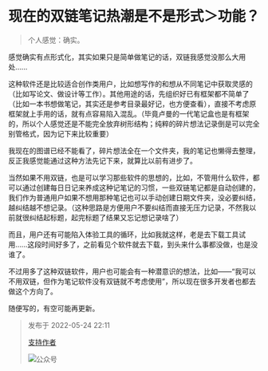 # 现在的双链笔记热潮是不是形式＞功能？
> 个人感觉：确实。

感觉确实有点形式化，其实如果只是简单做笔记的话，双链我感觉没那么大用处……

这种软件还是比较适合创作类用户，比如想写作的和想从不同笔记中获取灵感的（比如写论文、做设计等工作）。其他用途的话，先组织好已有框架都不简单了（比如一本书想做笔记，其实还是参考目录最好记，也方便查看），直接不考虑原框架就上手用的话，就有点容易陷入混乱。（毕竟卢曼的一代笔记盒也是有框架的，所以个人感觉还是不能完全放弃树形结构；纯粹的碎片想法记录倒是可以完全别管格式，因为记下来比较重要）

我现在的图谱已经不能看了，碎片想法全在一个文件夹，我的笔记也懒得去整理，反正我感觉能通过这种方法先记下来，就算比以前有进步了。

当然如果不用双链，也是可以学习那些软件的思想的，比如，不管用什么软件，都可以通过创建每日日记来养成这种记笔记的习惯，一些双链笔记都是自动创建的，我们作为普通用户如果不想用那种笔记也可以手动创建日期文件夹，没必要纠结，越纠结越不想记录。（这种思路是方便用户不要纠结而直接无压力记录，不然我以前就很纠结起标题，起完标题了结果又忘记想记录啥了）

而且，用户还有可能陷入体验工具的循环，比如我就这样，老是去下载工具试用……这段时间好多了，之前看见个软件就去下载，到头来什么事都没做，也是没谁了。

不过用多了这种双链软件，用户也可能会有一种潜意识的想法，比如——“我可以不用双链，但作为笔记软件没有双链就不考虑使用”，所以现在很多开发者也都去做这个方向了。

随便写的，有空可能再更新。

> 发布于 2022-05-24 22:11
> 
> [支持作者](https://mp.weixin.qq.com/s?__biz=MzU4MjY5OTM5OQ==&mid=2247485369&idx=1&sn=5274fcbac4b25c2e767a7dbbab94e88b&chksm=fdb51751cac29e4729696aea3122bae32974c958dffc44c363773fd43353f662f61a4c6d6460&token=1503143501&lang=zh_CN#rd)
> 
> ![公众号](https://raw.staticdn.net/Amoscey/amosFiles/main/010acode-githubnote/amoscey.github.io/ahome/aa-qa/%E7%8E%B0%E5%9C%A8%E7%9A%84%E5%8F%8C%E9%93%BE%E7%AC%94%E8%AE%B0%E7%83%AD%E6%BD%AE%E6%98%AF%E4%B8%8D%E6%98%AF%E5%BD%A2%E5%BC%8F%EF%BC%9E%E5%8A%9F%E8%83%BD%EF%BC%9F.md/280765013249979)

<!--
 ![公众号](https://raw.githubusercontent.com/Amoscey/amosFiles/main/010acode-githubnote/amoscey.github.io/ahome/aa-qa/%E7%8E%B0%E5%9C%A8%E7%9A%84%E5%8F%8C%E9%93%BE%E7%AC%94%E8%AE%B0%E7%83%AD%E6%BD%AE%E6%98%AF%E4%B8%8D%E6%98%AF%E5%BD%A2%E5%BC%8F%EF%BC%9E%E5%8A%9F%E8%83%BD%EF%BC%9F.md/280765013249979)
![fastgit](https://raw.fastgit.org/Amoscey/amosFiles/main/010acode-githubnote/amoscey.github.io/ahome/aa-qa/%E7%8E%B0%E5%9C%A8%E7%9A%84%E5%8F%8C%E9%93%BE%E7%AC%94%E8%AE%B0%E7%83%AD%E6%BD%AE%E6%98%AF%E4%B8%8D%E6%98%AF%E5%BD%A2%E5%BC%8F%EF%BC%9E%E5%8A%9F%E8%83%BD%EF%BC%9F.md/280765013249979)

？？
![seven](https://raw.sevencdn.com/Amoscey/amosFiles/main/010acode-githubnote/amoscey.github.io/ahome/aa-qa/%E7%8E%B0%E5%9C%A8%E7%9A%84%E5%8F%8C%E9%93%BE%E7%AC%94%E8%AE%B0%E7%83%AD%E6%BD%AE%E6%98%AF%E4%B8%8D%E6%98%AF%E5%BD%A2%E5%BC%8F%EF%BC%9E%E5%8A%9F%E8%83%BD%EF%BC%9F.md/280765013249979)

![sta](https://raw.staticdn.net/Amoscey/amosFiles/main/010acode-githubnote/amoscey.github.io/ahome/aa-qa/%E7%8E%B0%E5%9C%A8%E7%9A%84%E5%8F%8C%E9%93%BE%E7%AC%94%E8%AE%B0%E7%83%AD%E6%BD%AE%E6%98%AF%E4%B8%8D%E6%98%AF%E5%BD%A2%E5%BC%8F%EF%BC%9E%E5%8A%9F%E8%83%BD%EF%BC%9F.md/280765013249979)

？？

* 123123131
    * 123213213


-->

